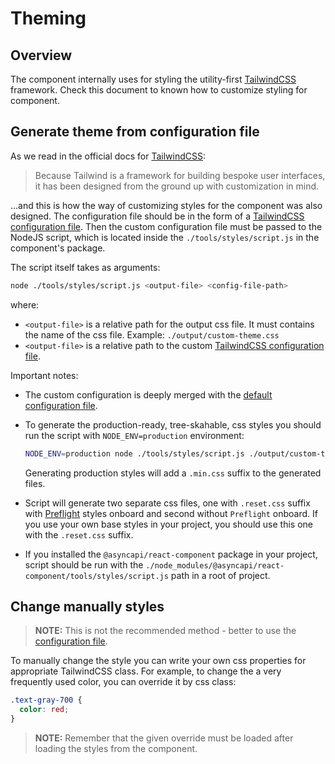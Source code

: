 # Theming

## Overview

The component internally uses for styling the utility-first [TailwindCSS](https://tailwindcss.com/) framework. Check this document to known how to customize styling for component.

## Generate theme from configuration file

As we read in the official docs for [TailwindCSS](https://tailwindcss.com/):

> Because Tailwind is a framework for building bespoke user interfaces, it has been designed from the ground up with customization in mind.

...and this is how the way of customizing styles for the component was also designed. The configuration file should be in the form of a [TailwindCSS configuration file](https://tailwindcss.com/docs/configuration). Then the custom configuration file must be passed to the NodeJS script, which is located inside the `./tools/styles/script.js` in the component's package.

The script itself takes as arguments:

```bash
node ./tools/styles/script.js <output-file> <config-file-path>
```

where:
- `<output-file>` is a relative path for the output css file. It must contains the name of the css file. Example: `./output/custom-theme.css`
- `<output-file>` is a relative path to the custom [TailwindCSS configuration file](https://tailwindcss.com/docs/configuration).

Important notes:

- The custom configuration is deeply merged with the [default configuration file](../../library/tools/styles/tailwind.config.js).

- To generate the production-ready, tree-skahable, css styles you should run the script with `NODE_ENV=production` environment:
  
  ```bash
  NODE_ENV=production node ./tools/styles/script.js ./output/custom-theme.css ./custom-config.js
  ```

  Generating production styles will add a `.min.css` suffix to the generated files.

- Script will generate two separate css files, one with `.reset.css` suffix with [Preflight](https://tailwindcss.com/docs/preflight) styles onboard and second without `Preflight` onboard. If you use your own base styles in your project, you should use this one with the `.reset.css` suffix.

- If you installed the `@asyncapi/react-component` package in your project, script should be run with the `./node_modules/@asyncapi/react-component/tools/styles/script.js` path in a root of project.

## Change manually styles

> **NOTE:** This is not the recommended method - better to use the [configuration file](#generate-theme-from-configuration-file).

To manually change the style you can write your own css properties for appropriate TailwindCSS class. For example, to change the a very frequently used color, you can override it by css class:

```css
.text-gray-700 {
  color: red;
}
```

> **NOTE:** Remember that the given override must be loaded after loading the styles from the component.
